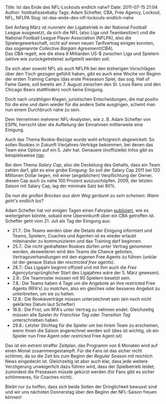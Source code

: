 Title: Ist das Ende des NFL-Lockouts endlich nahe?
Date: 2011-07-15 21:04
Author: footballissexbaby
Tags: Adam Schefter, CBA, Free Agency, Lockout, NFL, NFLPA
Slug: ist-das-ende-des-nfl-lockouts-endlich-nahe

Seit Anfang März ist nunmehr der Ligabetrieb in der National Football
League ausgesetzt, da sich die NFL (also Liga und Teambesitzer) und die
National Football League Player Association (NFLPA), also die
Spielergewerkschaft, nicht auf einen neuen Tarifvertrag einigen konnten,
das sogenannte *Collective Bargain Agreement*(*CBA*).   
Das CBA regelt, wie die etwa 9 Milliarden US-\$ zwischen Liga und
Spielern (aktive wie zurückgetretene) aufgeteilt werden soll.

Da sich aber sowohl NFL als auch NFLPA bei den bisherigen Vorschlägen
über den Tisch gezogen gefühlt haben, gibt es auch eine Woche vor Beginn
der ersten Training Camps (das erste Preseason Spiel, das sog. Hall of
Fame Game, soll bereits am 7. August zwischen den St. Louis Rams und den
Chicago Bears stattfinden) noch keine Einigung.

Doch nach unzähligen Klagen, juristischen Entscheidungen, die mal
positiv für die eine und dann wieder für die andere Seite ausgingen,
scheint man nun einem Durchbruch nahe zu sein.

Dem Vernehmen mehrerer NFL-Analysten, wie z. B. Adam Schefter von ESPN,
herrscht über die Aufteilung der Einnahmen mittlerweile eine Einigung.

Auch das Thema Rookie-Bezüge wurde wohl erfolgreich abgewickelt: So
sollen Rookies in Zukunft Vierjahres-Verträge bekommen, bei denen das
Team eine Option auf ein 5. Jahr hat. Genauere (inoffizielle) Infos gibt
es beispielsweise [hier][].

Bei dem Thema *Salary Cap*, also die Deckelung des Gehalts, dass ein
Team zahlen darf, gibt es eine grobe Einigung: So soll der Salary Cap
2011 bei 120 Millionen Dollar liegen, mit einer (angeblichen)
Verpflichtung der Owner, diesen Cap auch zu nahe 100 Prozent
auszuschöpfen. 2009, der letzten Saison mit Salary Cap, lag der minimale
Satz bei 90%.

*Da nun die großen Brocken aus dem Weg geräumt zu sein scheinen: Wann
geht's endlich los?*

Adam Schefter hat vor einigen Tagen einen Fahrplan [publiziert,][] wie
es weitergehen könnte, sobald eine Übereinkunft über ein CBA getroffen
ist. Schefter geht vom 21. Juli als Tag der Einigung aus:

-   21.7.: Die Teams werden über die Details der Einigung informiert und
    Teams, Spielern, Coaches und Agenten ist es wieder erlaubt
    miteinander zu kommunizieren und das Training darf beginnen.
-   25.7.: Die nicht gedrafteten Rookies dürfen unter Vertrag genommen
    werden, desweiteren wird den Teams die Chance geboten,
    Vertragsverhandlungen mit den eigenen Free Agents zu führen (unklar
    ist der genaue Status der *resctricted free agents*).
-   28.7.: Das Ligajahr beginnt offiziell und mit ihm auch die *Free
    Agency*(ursprünglicher Start des Ligajahres wäre der 5. März
    gewesen).
-   2.8.: Die Teamroster müssen mit 90 Spielern besetzt sein.
-   7.8.: Die Teams haben 4 Tage um die Angebote an ihre restricted Free
    Agents (RFA's) zu *matchen*, also ein gleiches oder besseres Angebot
    zu unterbreiten, um sie zu halten.
-   12.8.: Die Rookieverträge müssen unterzeichnet sein (ein noch nicht
    geklärtes Datum laut Schefter)
-   16.8.: Die Frist, um RFA's unter Vertrag zu nehmen endet.
    Gleichzeitig müssen alle Spieler ihr *Franchise Tag* oder
    *Transition Tag* unterschrieben haben.
-   29.8.: Letzter Stichtag für die Spieler um bei ihrem Team zu
    erscheinen, wenn ihnen die Saison angerechnet werden soll (dies ist
    wichtig, ob ein Spieler nun Free Agent oder *restricted* Free Agent
    ist)

Das ist ein extrem straffer Zeitplan, das Programm von 6 Monaten wird
auf einen Monat zusammengestampft. Für die Fans ist das sicher nicht
schlimm, da so die Zeit bis zum Beginn der *Regular Season* mit
reichlich News eingedeckt ist. Gleichzeitig ist aber auch klar, dass
jede weitere Verzögerung unweigerlich dazu führen wird, dass der
Spielbetrieb leidet; zumindest die Preseason müsste gekürzt werden (für
Fans gibt es sicher schlimmeres, für Coaches nicht).

Bleibt nur zu hoffen, dass sich beide Seiten der Dringlichkeit bewusst
sind und wir uns nächsten Donnerstag über den Beginn der NFL-Saison
freuen können!

  [hier]: http://espn.go.com/nfl/story/_/id/6768521/nfl-lockout-owners-players-agree-rookie-wage-system-sources-say
  [publiziert,]: http://sports.espn.go.com/nfl/news/story?id=6756301
